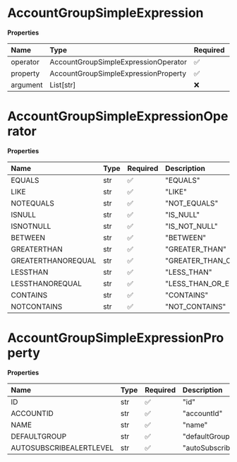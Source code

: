 # AccountGroupSimpleExpression

**Properties**

| Name     | Type                                 | Required | Description |
| :------- | :----------------------------------- | :------- | :---------- |
| operator | AccountGroupSimpleExpressionOperator | ✅       |             |
| property | AccountGroupSimpleExpressionProperty | ✅       |             |
| argument | List[str]                            | ❌       |             |

# AccountGroupSimpleExpressionOperator

**Properties**

| Name               | Type | Required | Description             |
| :----------------- | :--- | :------- | :---------------------- |
| EQUALS             | str  | ✅       | "EQUALS"                |
| LIKE               | str  | ✅       | "LIKE"                  |
| NOTEQUALS          | str  | ✅       | "NOT_EQUALS"            |
| ISNULL             | str  | ✅       | "IS_NULL"               |
| ISNOTNULL          | str  | ✅       | "IS_NOT_NULL"           |
| BETWEEN            | str  | ✅       | "BETWEEN"               |
| GREATERTHAN        | str  | ✅       | "GREATER_THAN"          |
| GREATERTHANOREQUAL | str  | ✅       | "GREATER_THAN_OR_EQUAL" |
| LESSTHAN           | str  | ✅       | "LESS_THAN"             |
| LESSTHANOREQUAL    | str  | ✅       | "LESS_THAN_OR_EQUAL"    |
| CONTAINS           | str  | ✅       | "CONTAINS"              |
| NOTCONTAINS        | str  | ✅       | "NOT_CONTAINS"          |

# AccountGroupSimpleExpressionProperty

**Properties**

| Name                    | Type | Required | Description               |
| :---------------------- | :--- | :------- | :------------------------ |
| ID                      | str  | ✅       | "id"                      |
| ACCOUNTID               | str  | ✅       | "accountId"               |
| NAME                    | str  | ✅       | "name"                    |
| DEFAULTGROUP            | str  | ✅       | "defaultGroup"            |
| AUTOSUBSCRIBEALERTLEVEL | str  | ✅       | "autoSubscribeAlertLevel" |

